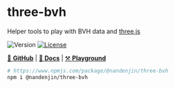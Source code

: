 # three-bvh

Helper tools to play with BVH data and [three.js](https://threejs.org/)

![Version](https://img.shields.io/github/package-json/v/nandenjin/bvh?filename=packages%2Fthree-bvh%2Fpackage.json&style=flat-square)
[![License](https://img.shields.io/npm/l/%40nandenjin%2Fthree-bvh?style=flat-square)](/LICENSE)

[🐙 **GitHub**](https://github.com/nandenjin/bvh) | [📒 **Docs**](https://nandenjin.github.io/bvh/modules/_nandenjin_three_bvh.html) | [⚒️ **Playground**](https://nandenjin.github.io/bvh/playground/)

```sh
# https://www.npmjs.com/package/@nandenjin/three-bvh
npm i @nandenjin/three-bvh
```
